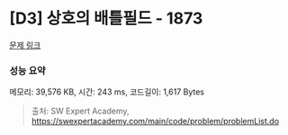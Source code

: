 # [D3] 상호의 배틀필드 - 1873 

[문제 링크](https://swexpertacademy.com/main/code/problem/problemDetail.do?contestProbId=AV5LyE7KD2ADFAXc) 

### 성능 요약

메모리: 39,576 KB, 시간: 243 ms, 코드길이: 1,617 Bytes



> 출처: SW Expert Academy, https://swexpertacademy.com/main/code/problem/problemList.do